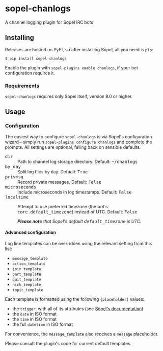 # sopel-chanlogs

A channel logging plugin for Sopel IRC bots

## Installing

Releases are hosted on PyPI, so after installing Sopel, all you need is `pip`:

```shell
$ pip install sopel-chanlogs
```

Enable the plugin with `sopel-plugins enable chanlogs`, if your bot
configuration requires it.

### Requirements

`sopel-chanlogs` requires only Sopel itself, version 8.0 or higher.

## Usage

### Configuration

The easiest way to configure `sopel-chanlogs` is via Sopel's configuration
wizard—simply run `sopel-plugins configure chanlogs` and complete the prompts.
All settings are optional, falling back on sensible defaults.

<dl>
  <dt>
    <tt>dir</tt>
  </dt>
  <dd>
    Path to channel log storage directory. Default: <tt>~/chanlogs</tt>
  </dd>
  <dt>
    <tt>by_day</tt>
  </dt>
  <dd>
    Split log files by day. Default: <tt>True</tt>
  </dd>
  <dt>
    <tt>privmsg</tt>
  </dt>
  <dd>
    Record private messages. Default: <tt>False</tt>
  </dd>
  <dt>
    <tt>microseconds</tt>
  </dt>
  <dd>
    Include microseconds in log timestamps. Default: <tt>False</tt>
  </dd>
  <dt>
    <tt>localtime</tt>
  </dt>
  <dd>
    <p>
      Attempt to use preferred timezone (the bot's
      <tt>core.default_timezone</tt>) instead of UTC. Default: <tt>False</tt>
    </p>
    <p>
      <em>
        <strong>Please note</strong> that Sopel's default
        <tt>default_timezone</tt> is UTC.
      </em>
    </p>
  </dd>
</dl>

#### Advanced configuration

Log line templates can be overridden using the relevant setting from this list:

- `message_template`
- `action_template`
- `join_template`
- `part_template`
- `quit_template`
- `nick_template`
- `topic_template`

Each template is formatted using the following `{placeholder}` values:

- the `trigger`, with all of its attributes (see [Sopel's
  documentation](https://sopel.chat/docs/trigger.html))
- the `date` in ISO format
- the `time` in ISO format
- the full `datetime` in ISO format

For convenience, the `message_template` also receives a `message` placeholder.

Please consult the plugin's code for current default templates.
